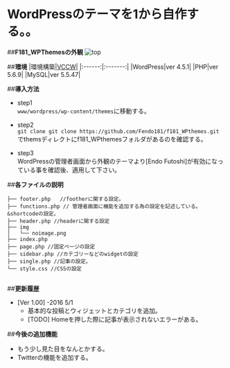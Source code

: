 # WordPressのテーマを1から自作する。。

##__F181_WPThemesの外観__
![top](https://github.com/Fendo181/Git_repos/blob/master/WPThema_pic/WPthema.png)

##__環境__
|環境構築|[VCCW](http://vccw.cc/)|
|:------:|:-------:|
|WordPress|ver 4.5.1|
|PHP|ver 5.6.9|
|MySQL|ver 5.5.47|

##__導入方法__
- step1  
`www/wordpress/wp-content/themes`に移動する。

- step2  
`git clone git clone https://github.com/Fendo181/f181_WPthemes.git`  
でthemsディレクトにf181_WPthemesフォルダがあるのを確認する。

- step3  
WordPressの管理者画面から外観のテーマより[Endo Futoshi]が有効になっている事を確認後、適用して下さい。


##__各ファイルの説明__
```
├── footer.php   //footherに関する設定。
├── functions.php // 管理者画面に機能を追加する為の設定を記述している。&shortcodeの設定。
├── header.php //headerに関する設定
├── img 
│   └── noimage.png 
├── index.php 
├── page.php //固定ページの設定
├── sidebar.php //カテゴリーなどのwidgetの設定
├── single.php //記事の設定。
└── style.css //CSSの設定


```

##__更新履歴__
- [Ver 1.00] -2016 5/1
  - 基本的な投稿とウィジェットとカテゴリを追加。  
  - [TODO] Homeを押した際に記事が表示されないエラーがある。  
  
##__今後の追加機能__
- もう少し見た目をなんとかする。
- Twitterの機能を追加する。

